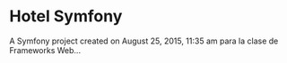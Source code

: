 Hotel Symfony
============

A Symfony project created on August 25, 2015, 11:35 am para la clase de Frameworks Web...
